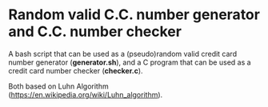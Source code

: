 # Random valid C.C. number generator and C.C. number checker 
A bash script that can be used as a (pseudo)random valid credit card number generator (**generator.sh**), and a C program that can be used as a credit card number checker (**checker.c**).

Both based on Luhn Algorithm (https://en.wikipedia.org/wiki/Luhn_algorithm).
